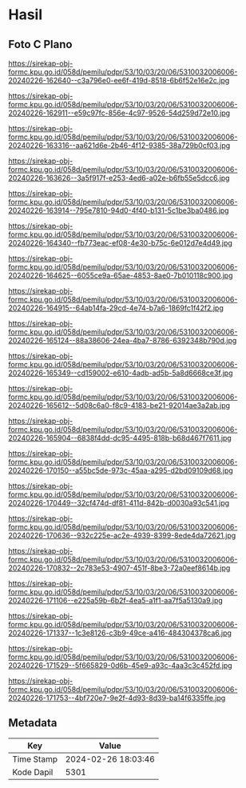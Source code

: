 # Hasil

## Foto C Plano

https://sirekap-obj-formc.kpu.go.id/058d/pemilu/pdpr/53/10/03/20/06/5310032006006-20240226-162640--c3a796e0-ee6f-419d-8518-6b6f52e16e2c.jpg

https://sirekap-obj-formc.kpu.go.id/058d/pemilu/pdpr/53/10/03/20/06/5310032006006-20240226-162911--e59c97fc-856e-4c97-9526-54d259d72e10.jpg

https://sirekap-obj-formc.kpu.go.id/058d/pemilu/pdpr/53/10/03/20/06/5310032006006-20240226-163316--aa621d6e-2b46-4f12-9385-38a729b0cf03.jpg

https://sirekap-obj-formc.kpu.go.id/058d/pemilu/pdpr/53/10/03/20/06/5310032006006-20240226-163626--3a5f917f-e253-4ed6-a02e-b6fb55e5dcc6.jpg

https://sirekap-obj-formc.kpu.go.id/058d/pemilu/pdpr/53/10/03/20/06/5310032006006-20240226-163914--795e7810-94d0-4f40-b131-5c1be3ba0486.jpg

https://sirekap-obj-formc.kpu.go.id/058d/pemilu/pdpr/53/10/03/20/06/5310032006006-20240226-164340--fb773eac-ef08-4e30-b75c-6e012d7e4d49.jpg

https://sirekap-obj-formc.kpu.go.id/058d/pemilu/pdpr/53/10/03/20/06/5310032006006-20240226-164625--6055ce9a-65ae-4853-8ae0-7b010118c900.jpg

https://sirekap-obj-formc.kpu.go.id/058d/pemilu/pdpr/53/10/03/20/06/5310032006006-20240226-164915--64ab14fa-29cd-4e74-b7a6-1869fc1f42f2.jpg

https://sirekap-obj-formc.kpu.go.id/058d/pemilu/pdpr/53/10/03/20/06/5310032006006-20240226-165124--88a38606-24ea-4ba7-8786-6392348b790d.jpg

https://sirekap-obj-formc.kpu.go.id/058d/pemilu/pdpr/53/10/03/20/06/5310032006006-20240226-165349--cd159002-e610-4adb-ad5b-5a8d6668ce3f.jpg

https://sirekap-obj-formc.kpu.go.id/058d/pemilu/pdpr/53/10/03/20/06/5310032006006-20240226-165612--5d08c6a0-f8c9-4183-be21-92014ae3a2ab.jpg

https://sirekap-obj-formc.kpu.go.id/058d/pemilu/pdpr/53/10/03/20/06/5310032006006-20240226-165904--6838f4dd-dc95-4495-818b-b68d467f7611.jpg

https://sirekap-obj-formc.kpu.go.id/058d/pemilu/pdpr/53/10/03/20/06/5310032006006-20240226-170150--a55bc5de-973c-45aa-a295-d2bd09109d68.jpg

https://sirekap-obj-formc.kpu.go.id/058d/pemilu/pdpr/53/10/03/20/06/5310032006006-20240226-170449--32cf474d-df81-411d-842b-d0030a93c541.jpg

https://sirekap-obj-formc.kpu.go.id/058d/pemilu/pdpr/53/10/03/20/06/5310032006006-20240226-170636--932c225e-ac2e-4939-8399-8ede4da72621.jpg

https://sirekap-obj-formc.kpu.go.id/058d/pemilu/pdpr/53/10/03/20/06/5310032006006-20240226-170832--2c783e53-4907-451f-8be3-72a0eef8614b.jpg

https://sirekap-obj-formc.kpu.go.id/058d/pemilu/pdpr/53/10/03/20/06/5310032006006-20240226-171106--e225a59b-6b2f-4ea5-a1f1-aa7f5a5130a9.jpg

https://sirekap-obj-formc.kpu.go.id/058d/pemilu/pdpr/53/10/03/20/06/5310032006006-20240226-171337--1c3e8126-c3b9-49ce-a416-484304378ca6.jpg

https://sirekap-obj-formc.kpu.go.id/058d/pemilu/pdpr/53/10/03/20/06/5310032006006-20240226-171529--5f665829-0d6b-45e9-a93c-4aa3c3c452fd.jpg

https://sirekap-obj-formc.kpu.go.id/058d/pemilu/pdpr/53/10/03/20/06/5310032006006-20240226-171753--4bf720e7-9e2f-4d93-8d39-ba14f6335ffe.jpg


## Metadata

| Key        | Value               |
| ---------- | ------------------- |
| Time Stamp | 2024-02-26 18:03:46 |
| Kode Dapil | 5301                |




